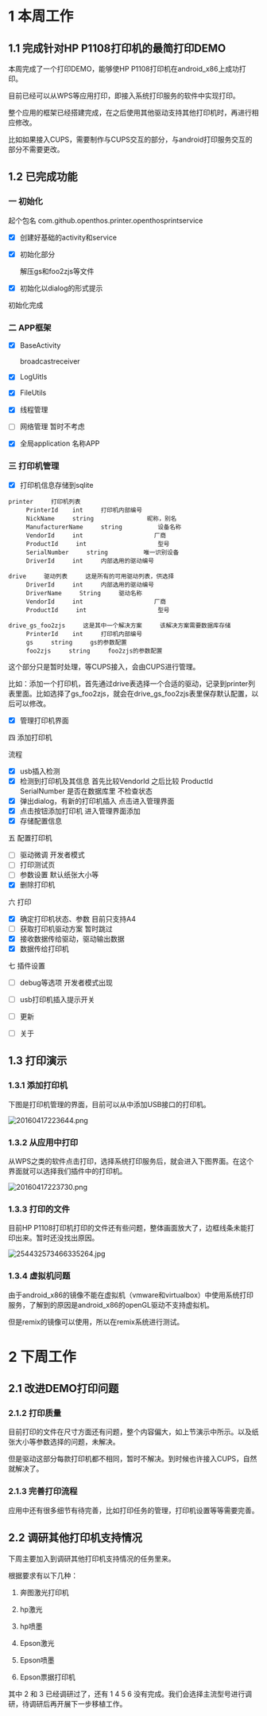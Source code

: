 #  1 本周工作

## 1.1 完成针对HP P1108打印机的最简打印DEMO

本周完成了一个打印DEMO，能够使HP P1108打印机在android_x86上成功打印。

目前已经可以从WPS等应用打印，即接入系统打印服务的软件中实现打印。

整个应用的框架已经搭建完成，在之后使用其他驱动支持其他打印机时，再进行相应修改。

比如如果接入CUPS，需要制作与CUPS交互的部分，与android打印服务交互的部分不需要更改。

## 1.2 已完成功能

### 一  初始化

起个包名
com.github.openthos.printer.openthosprintservice

- [x] 创建好基础的activity和service

- [x] 初始化部分
     
     解压gs和foo2zjs等文件

- [x] 初始化以dialog的形式提示

初始化完成

### 二 APP框架

- [x] BaseActivity
     
     broadcastreceiver

- [x] LogUitls

- [x] FileUtils

- [x] 线程管理

- [ ] 网络管理          暂时不考虑

- [x] 全局application 名称APP

### 三 打印机管理

- [x] 打印机信息存储到sqlite

```
printer     打印机列表
     PrinterId    int     打印机内部编号
     NickName     string               昵称，别名
     ManufacturerName     string          设备名称
     VendorId     int                    厂商
     ProductId     int                    型号
     SerialNumber     string          唯一识别设备
     DriverId     int     内部选用的驱动编号

drive     驱动列表     这是所有的可用驱动列表，供选择
     DriverId     int     内部选用的驱动编号
     DriverName     String     驱动名称
     VendorId     int                    厂商
     ProductId     int                    型号

drive_gs_foo2zjs     这是其中一个解决方案     该解决方案需要数据库存储
     PrinterId    int     打印机内部编号
     gs     string     gs的参数配置
     foo2zjs     string     foo2zjs的参数配置
```
这个部分只是暂时处理，等CUPS接入，会由CUPS进行管理。

比如：添加一个打印机，首先通过drive表选择一个合适的驱动，记录到printer列表里面。比如选择了gs_foo2zjs，就会在drive_gs_foo2zjs表里保存默认配置，以后可以修改。

- [x] 管理打印机界面

四 添加打印机

流程
     
- [x] usb插入检测
- [x] 检测到打印机及其信息               首先比较VendorId 之后比较 ProductId SerialNumber 是否在数据库里 不检查状态
- [x] 弹出dialog，有新的打印机插入          点击进入管理界面
- [x] 点击按钮添加打印机                    进入管理界面添加
- [x] 存储配置信息

五 配置打印机

- [ ] 驱动微调          开发者模式
- [ ] 打印测试页
- [ ] 参数设置          默认纸张大小等
- [x] 删除打印机

六 打印

- [x] 确定打印机状态、参数          目前只支持A4
- [ ] 获取打印机驱动方案                              暂时跳过
- [x] 接收数据传给驱动，驱动输出数据
- [x] 数据传给打印机

七 插件设置

- [ ] debug等选项                         开发者模式出现
- [ ] usb打印机插入提示开关
- [ ] 更新
- [ ] 关于


## 1.3 打印演示

### 1.3.1 添加打印机

下图是打印机管理的界面，目前可以从中添加USB接口的打印机。

![20160417223644.png][1]

### 1.3.2 从应用中打印

从WPS之类的软件点击打印，选择系统打印服务后，就会进入下图界面。在这个界面就可以选择我们插件中的打印机。

![20160417223730.png][2]

### 1.3.3 打印的文件

目前HP P1108打印机打印的文件还有些问题，整体画面放大了，边框线条未能打印出来。暂时还没找出原因。

![254432573466335264.jpg][3]

### 1.3.4 虚拟机问题

由于android_x86的镜像不能在虚拟机（vmware和virtualbox）中使用系统打印服务，了解到的原因是android_x86的openGL驱动不支持虚拟机。

但是remix的镜像可以使用，所以在remix系统进行测试。

# 2 下周工作

## 2.1 改进DEMO打印问题

### 2.1.2 打印质量

目前打印的文件在尺寸方面还有问题，整个内容偏大，如上节演示中所示。以及纸张大小等参数选择的问题，未解决。

但是驱动这部分每款打印机都不相同，暂时不解决。到时候也许接入CUPS，自然就解决了。

### 2.1.3 完善打印流程

应用中还有很多细节有待完善，比如打印任务的管理，打印机设置等等需要完善。

## 2.2 调研其他打印机支持情况

下周主要加入到调研其他打印机支持情况的任务里来。

根据要求有以下几种：

1. 奔图激光打印机

2. hp激光

3. hp喷墨

4. Epson激光

5. Epson喷墨

6. Epson票据打印机

其中 2 和 3 已经调研过了，还有 1 4 5 6 没有完成。我们会选择主流型号进行调研，待调研后再开展下一步移植工作。

  [1]: https://github.com/openthos/printer-analysis/raw/master/report/raw/20160417223644.png
  
  [2]: https://github.com/openthos/printer-analysis/raw/master/report/raw/20160417223730.png
	
  [3]: https://github.com/openthos/printer-analysis/raw/master/report/raw/254432573466335264.jpg
	  
